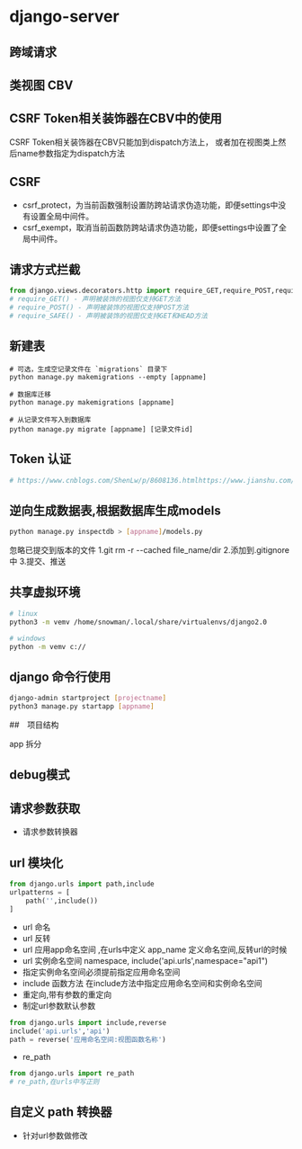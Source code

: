 # django-server

## 跨域请求

## 类视图 CBV

## CSRF Token相关装饰器在CBV中的使用

CSRF Token相关装饰器在CBV只能加到dispatch方法上，
或者加在视图类上然后name参数指定为dispatch方法

## CSRF

- csrf_protect，为当前函数强制设置防跨站请求伪造功能，即便settings中没有设置全局中间件。
- csrf_exempt，取消当前函数防跨站请求伪造功能，即便settings中设置了全局中间件。

## 请求方式拦截

```python
from django.views.decorators.http import require_GET,require_POST,require_safe
# require_GET() - 声明被装饰的视图仅支持GET方法
# require_POST() - 声明被装饰的视图仅支持POST方法
# require_SAFE() - 声明被装饰的视图仅支持GET和HEAD方法
```

## 新建表

```shell
# 可选，生成空记录文件在 `migrations` 目录下
python manage.py makemigrations --empty [appname] 

# 数据库迁移
python manage.py makemigrations [appname]

# 从记录文件写入到数据库
python manage.py migrate [appname] [记录文件id] 
```

## Token 认证

```python
# https://www.cnblogs.com/ShenLw/p/8608136.htmlhttps://www.jianshu.com/p/e0a206212df4

```

## 逆向生成数据表,根据数据库生成models

```bash
python manage.py inspectdb > [appname]/models.py
```

忽略已提交到版本的文件
1.git rm -r --cached file_name/dir
2.添加到.gitignore中
3.提交、推送

## 共享虚拟环境

```bash
# linux
python3 -m vemv /home/snowman/.local/share/virtualenvs/django2.0

# windows
python -m vemv c://
```

## django 命令行使用

```bash
django-admin startproject [projectname]
python3 manage.py startapp [appname]

```

##　项目结构

app 拆分

## debug模式

## 请求参数获取

- 请求参数转换器

## url 模块化

```python
from django.urls import path,include
urlpatterns = [
    path('',include())
]

```
- url 命名
- url 反转
- url 应用app命名空间 ,在urls中定义 app_name 定义命名空间,反转url的时候
- url 实例命名空间 namespace, include('api.urls',namespace="api1")
- 指定实例命名空间必须提前指定应用命名空间
- include 函数方法 在include方法中指定应用命名空间和实例命名空间
- 重定向,带有参数的重定向
- 制定url参数默认参数

```python
from django.urls import include,reverse
include('api.urls','api')
path = reverse('应用命名空间:视图函数名称')
```

- re_path

```python
from django.urls import re_path
# re_path,在urls中写正则
```

## 自定义 path 转换器

- 针对url参数做修改